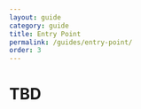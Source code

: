 ```yaml
---
layout: guide
category: guide
title: Entry Point
permalink: /guides/entry-point/
order: 3
---
```

# TBD
